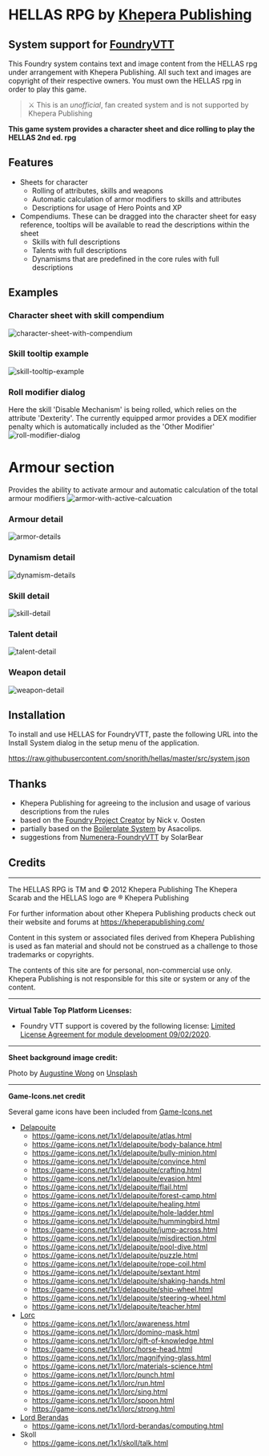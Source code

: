 # HELLAS RPG by [Khepera Publishing](https://kheperapublishing.com/)
## System support for [FoundryVTT](https://foundryvtt.com/)

This Foundry system contains text and image content from the HELLAS rpg under arrangement with Khepera Publishing. All such text and images are copyright of their respective owners.
You must own the HELLAS rpg in order to play this game.

> ⚔️ This is an _unofficial_, fan created system and is not supported by Khepera Publishing

**This game system provides a character sheet and dice rolling to play the HELLAS 2nd ed. rpg**

## Features

* Sheets for character
  * Rolling of attributes, skills and weapons 
  * Automatic calculation of armor modifiers to skills and attributes
  * Descriptions for usage of Hero Points and XP
* Compendiums. These can be dragged into the character sheet for easy reference, tooltips will be available to read the descriptions within the sheet
  * Skills with full descriptions
  * Talents with full descriptions
  * Dynamisms that are predefined in the core rules with full descriptions
  
## Examples

### Character sheet with skill compendium
![character-sheet-with-compendium](https://user-images.githubusercontent.com/1318926/115969303-4624b980-a50a-11eb-9f97-eed1d4357bf9.png)

### Skill tooltip example
![skill-tooltip-example](https://user-images.githubusercontent.com/1318926/115969309-49b84080-a50a-11eb-9710-d41865f24d60.png)

### Roll modifier dialog
Here the skill 'Disable Mechanism' is being rolled, which relies on the attribute 'Dexterity'. The currently equipped armor provides a DEX modifier penalty which is automatically included as the 'Other Modifier'
![roll-modifier-dialog](https://user-images.githubusercontent.com/1318926/115969307-491faa00-a50a-11eb-8a4c-c0a958905703.png)

# Armour section
Provides the ability to activate armour and automatic calculation of the total armour modifiers
![armor-with-active-calcuation](https://user-images.githubusercontent.com/1318926/115969652-fcd56980-a50b-11eb-8384-934d639253ce.png)

### Armour detail
![armor-details](https://user-images.githubusercontent.com/1318926/115969299-44f38c80-a50a-11eb-8bfc-adeb44f20010.png)

### Dynamism detail
![dynamism-details](https://user-images.githubusercontent.com/1318926/115969306-48871380-a50a-11eb-9088-8f60250a320a.png)

### Skill detail
![skill-detail](https://user-images.githubusercontent.com/1318926/115969308-491faa00-a50a-11eb-8178-5fc6fa58d7b2.png)

### Talent detail
![talent-detail](https://user-images.githubusercontent.com/1318926/115969310-4a50d700-a50a-11eb-903a-44b6fada46a4.png)

### Weapon detail
![weapon-detail](https://user-images.githubusercontent.com/1318926/115969311-4a50d700-a50a-11eb-9e36-6560b5391d46.png)

## Installation

To install and use HELLAS for FoundryVTT, paste the following URL into the Install System dialog in the setup menu of the application.

https://raw.githubusercontent.com/snorith/hellas/master/src/system.json

## Thanks

* Khepera Publishing for agreeing to the inclusion and usage of various descriptions from the rules
* based on the [Foundry Project Creator](https://gitlab.com/foundry-projects/foundry-pc/create-foundry-project) by Nick v. Oosten
* partially based on the [Boilerplate System](https://gitlab.com/asacolips-projects/foundry-mods/boilerplate) by Asacolips.
* suggestions from [Numenera-FoundryVTT](https://github.com/SolarBear/Numenera-FoundryVTT) by SolarBear

## Credits

---

The HELLAS RPG is TM and © 2012 Khepera Publishing  The Khepera Scarab and the HELLAS logo are ® Khepera Publishing

For further information about other Khepera Publishing products check out their website and forums at https://kheperapublishing.com/

Content in this system or associated files derived from Khepera Publishing is used as fan material and should not be construed as a challenge to those trademarks or copyrights.

The contents of this site are for personal, non-commercial use only. Khepera Publishing is not responsible for this site or system or any of the content.

---

**Virtual Table Top Platform Licenses:**

- Foundry VTT support is covered by the following license: [Limited License Agreement for module development 09/02/2020](https://foundryvtt.com/article/license/).

---

**Sheet background image credit:**

Photo by [Augustine Wong](https://unsplash.com/@augustinewong?utm_source=unsplash&amp;utm_medium=referral&amp;utm_content=creditCopyText) on [Unsplash](https://unsplash.com/s/photos/marble-texture?utm_source=unsplash&amp;utm_medium=referral&amp;utm_content=creditCopyText)

---

**Game-Icons.net credit**

Several game icons have been included from [Game-Icons.net](https://game-icons.net)

- [Delapouite](https://delapouite.com/)
  - https://game-icons.net/1x1/delapouite/atlas.html
  - https://game-icons.net/1x1/delapouite/body-balance.html
  - https://game-icons.net/1x1/delapouite/bully-minion.html
  - https://game-icons.net/1x1/delapouite/convince.html
  - https://game-icons.net/1x1/delapouite/crafting.html
  - https://game-icons.net/1x1/delapouite/evasion.html
  - https://game-icons.net/1x1/delapouite/flail.html
  - https://game-icons.net/1x1/delapouite/forest-camp.html
  - https://game-icons.net/1x1/delapouite/healing.html
  - https://game-icons.net/1x1/delapouite/hole-ladder.html
  - https://game-icons.net/1x1/delapouite/hummingbird.html
  - https://game-icons.net/1x1/delapouite/jump-across.html
  - https://game-icons.net/1x1/delapouite/misdirection.html
  - https://game-icons.net/1x1/delapouite/pool-dive.html
  - https://game-icons.net/1x1/delapouite/puzzle.html
  - https://game-icons.net/1x1/delapouite/rope-coil.html
  - https://game-icons.net/1x1/delapouite/sextant.html
  - https://game-icons.net/1x1/delapouite/shaking-hands.html
  - https://game-icons.net/1x1/delapouite/ship-wheel.html
  - https://game-icons.net/1x1/delapouite/steering-wheel.html
  - https://game-icons.net/1x1/delapouite/teacher.html
- [Lorc](https://lorcblog.blogspot.com/)
  - https://game-icons.net/1x1/lorc/awareness.html
  - https://game-icons.net/1x1/lorc/domino-mask.html
  - https://game-icons.net/1x1/lorc/gift-of-knowledge.html
  - https://game-icons.net/1x1/lorc/horse-head.html
  - https://game-icons.net/1x1/lorc/magnifying-glass.html
  - https://game-icons.net/1x1/lorc/materials-science.html
  - https://game-icons.net/1x1/lorc/punch.html
  - https://game-icons.net/1x1/lorc/run.html
  - https://game-icons.net/1x1/lorc/sing.html
  - https://game-icons.net/1x1/lorc/spoon.html
  - https://game-icons.net/1x1/lorc/strong.html
- [Lord Berandas](https://www.deviantart.com/berandas)
  - https://game-icons.net/1x1/lord-berandas/computing.html
- Skoll
  - https://game-icons.net/1x1/skoll/talk.html
  
